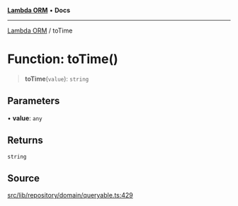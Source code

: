 [**Lambda ORM**](../README.md) • **Docs**

***

[Lambda ORM](../README.md) / toTime

# Function: toTime()

> **toTime**(`value`): `string`

## Parameters

• **value**: `any`

## Returns

`string`

## Source

[src/lib/repository/domain/queryable.ts:429](https://github.com/lambda-orm/lambdaorm-base/blob/f5bdfd5d7ef4bf9d8223ee81080c8ed65a6bb693/src/lib/repository/domain/queryable.ts#L429)
